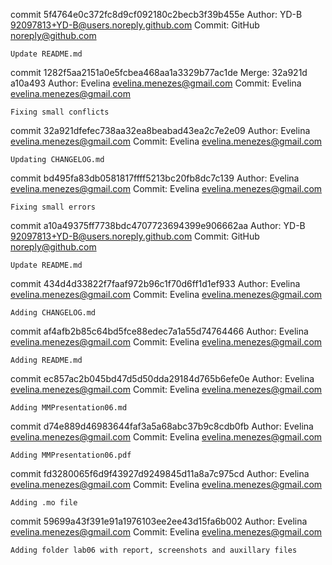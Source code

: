 commit 5f4764e0c372fc8d9cf092180c2becb3f39b455e
Author: YD-B <92097813+YD-B@users.noreply.github.com>
Commit: GitHub <noreply@github.com>

    Update README.md

commit 1282f5aa2151a0e5fcbea468aa1a3329b77ac1de
Merge: 32a921d a10a493
Author: Evelina <evelina.menezes@gmail.com>
Commit: Evelina <evelina.menezes@gmail.com>

    Fixing small conflicts

commit 32a921dfefec738aa32ea8beabad43ea2c7e2e09
Author: Evelina <evelina.menezes@gmail.com>
Commit: Evelina <evelina.menezes@gmail.com>

    Updating CHANGELOG.md

commit bd495fa83db0581817ffff5213bc20fb8dc7c139
Author: Evelina <evelina.menezes@gmail.com>
Commit: Evelina <evelina.menezes@gmail.com>

    Fixing small errors

commit a10a49375ff7738bdc4707723694399e906662aa
Author: YD-B <92097813+YD-B@users.noreply.github.com>
Commit: GitHub <noreply@github.com>

    Update README.md

commit 434d4d33822f7faaf972b96c1f70d6ff1d1ef933
Author: Evelina <evelina.menezes@gmail.com>
Commit: Evelina <evelina.menezes@gmail.com>

    Adding CHANGELOG.md

commit af4afb2b85c64bd5fce88edec7a1a55d74764466
Author: Evelina <evelina.menezes@gmail.com>
Commit: Evelina <evelina.menezes@gmail.com>

    Adding README.md

commit ec857ac2b045bd47d5d50dda29184d765b6efe0e
Author: Evelina <evelina.menezes@gmail.com>
Commit: Evelina <evelina.menezes@gmail.com>

    Adding MMPresentation06.md

commit d74e889d46983644faf3a5a68abc37b9c8cdb0fb
Author: Evelina <evelina.menezes@gmail.com>
Commit: Evelina <evelina.menezes@gmail.com>

    Adding MMPresentation06.pdf

commit fd3280065f6d9f43927d9249845d11a8a7c975cd
Author: Evelina <evelina.menezes@gmail.com>
Commit: Evelina <evelina.menezes@gmail.com>

    Adding .mo file

commit 59699a43f391e91a1976103ee2ee43d15fa6b002
Author: Evelina <evelina.menezes@gmail.com>
Commit: Evelina <evelina.menezes@gmail.com>

    Adding folder lab06 with report, screenshots and auxillary files
